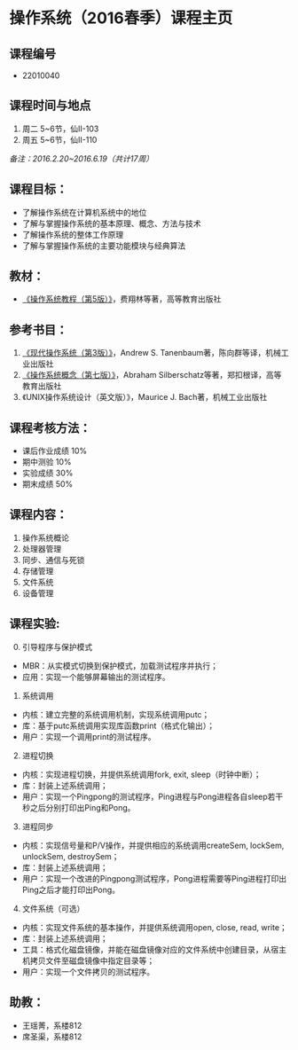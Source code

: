# 操作系统（2016春季）课程主页

## 课程编号
- 22010040

## 课程时间与地点
1. 周二 5~6节，仙II-103
2. 周五 5~6节，仙II-110

_备注：2016.2.20~2016.6.19（共计17周）_

## 课程目标：
- 了解操作系统在计算机系统中的地位
- 了解与掌握操作系统的基本原理、概念、方法与技术
- 了解操作系统的整体工作原理
- 了解与掌握操作系统的主要功能模块与经典算法

## 教材：
- [《操作系统教程（第5版）》](http://www.amazon.cn/普通高等教育本科国家级规划教材-操作系统教程-费翔林/dp/B00IR4FS4O/)，费翔林等著，高等教育出版社

## 参考书目：
1. [《现代操作系统（第3版）》](http://www.amazon.cn/现代操作系统-塔嫩鲍姆/dp/B002GKAMFA/)，Andrew S. Tanenbaum著，陈向群等译，机械工业出版社
2. [《操作系统概念（第七版）》](http://www.amazon.cn/操作系统概念-西尔伯查茨/dp/B004OQE8BI/)，Abraham Silberschatz等著，郑扣根译，高等教育出版社
3. 《UNIX操作系统设计（英文版）》，Maurice J. Bach著，机械工业出版社

## 课程考核方法：
- 课后作业成绩 10%
- 期中测验 10%
- 实验成绩 30%
- 期末成绩 50%

## 课程内容：
1. 操作系统概论 
2. 处理器管理 
3. 同步、通信与死锁 
4. 存储管理
5. 文件系统
6. 设备管理

## 课程实验:
0. 引导程序与保护模式
  - MBR：从实模式切换到保护模式，加载测试程序并执行；
  - 应用：实现一个能够屏幕输出的测试程序。
1. 系统调用
  - 内核：建立完整的系统调用机制，实现系统调用putc；
  - 库：基于putc系统调用实现库函数print（格式化输出）；
  - 用户：实现一个调用print的测试程序。
2. 进程切换
  - 内核：实现进程切换，并提供系统调用fork, exit, sleep（时钟中断）；
  - 库：封装上述系统调用；
  - 用户：实现一个Pingpong的测试程序，Ping进程与Pong进程各自sleep若干秒之后分别打印出Ping和Pong。
3. 进程同步
  - 内核：实现信号量和P/V操作，并提供相应的系统调用createSem, lockSem, unlockSem, destroySem；
  - 库：封装上述系统调用；
  - 用户：实现一个改进的Pingpong测试程序，Pong进程需要等Ping进程打印出Ping之后才能打印出Pong。
4. 文件系统（可选）
  - 内核：实现文件系统的基本操作，并提供系统调用open, close, read, write；
  - 库：封装上述系统调用；
  - 工具：格式化磁盘镜像，并能在磁盘镜像对应的文件系统中创建目录，从宿主机拷贝文件至磁盘镜像中指定目录等；
  - 用户：实现一个文件拷贝的测试程序。

## 助教：
- 王瑶菁，系楼812
- 席圣渠，系楼812
